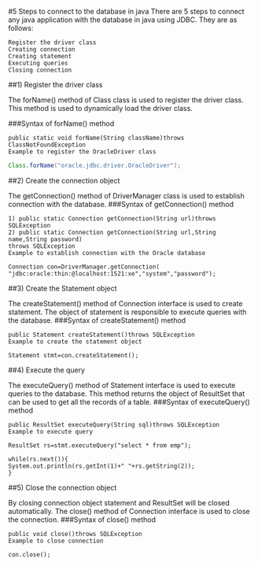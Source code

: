 #5 Steps to connect to the database in java
There are 5 steps to connect any java application with the database in java using JDBC. They are as follows:
```
Register the driver class
Creating connection
Creating statement
Executing queries
Closing connection
```

##1) Register the driver class

The forName() method of Class class is used to register the driver class. This method is used to dynamically load the driver class.

###Syntax of forName() method
```
public static void forName(String className)throws ClassNotFoundException  
Example to register the OracleDriver class
```
```java
Class.forName("oracle.jdbc.driver.OracleDriver");  
```
 
##2) Create the connection object

The getConnection() method of DriverManager class is used to establish connection with the database.
###Syntax of getConnection() method
```
1) public static Connection getConnection(String url)throws SQLException  
2) public static Connection getConnection(String url,String name,String password)  
throws SQLException  
Example to establish connection with the Oracle database

Connection con=DriverManager.getConnection(  
"jdbc:oracle:thin:@localhost:1521:xe","system","password");  
```
##3) Create the Statement object

The createStatement() method of Connection interface is used to create statement. The object of statement is responsible to execute queries with the database.
###Syntax of createStatement() method
```
public Statement createStatement()throws SQLException  
Example to create the statement object

Statement stmt=con.createStatement();  
```
##4) Execute the query

The executeQuery() method of Statement interface is used to execute queries to the database. This method returns the object of ResultSet that can be used to get all the records of a table.
###Syntax of executeQuery() method
```
public ResultSet executeQuery(String sql)throws SQLException  
Example to execute query

ResultSet rs=stmt.executeQuery("select * from emp");  
  
while(rs.next()){  
System.out.println(rs.getInt(1)+" "+rs.getString(2));  
} 
```
##5) Close the connection object

By closing connection object statement and ResultSet will be closed automatically. The close() method of Connection interface is used to close the connection.
###Syntax of close() method
```
public void close()throws SQLException  
Example to close connection

con.close();  
```
